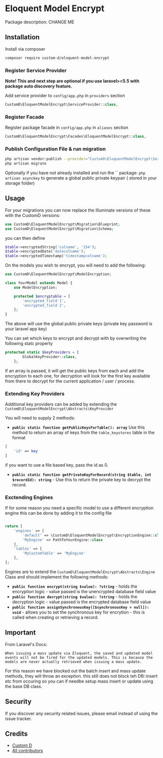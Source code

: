 # Eloquent Model Encrypt

Package description: CHANGE ME

## Installation

Install via composer
```bash
composer require custom-d/eloquent-model-encrypt
```

### Register Service Provider

**Note! This and next step are optional if you use laravel>=5.5 with package
auto discovery feature.**

Add service provider to `config/app.php` in `providers` section
```php
CustomD\EloquentModelEncrypt\ServiceProvider::class,
```

### Register Facade

Register package facade in `config/app.php` in `aliases` section
```php
CustomD\EloquentModelEncrypt\Facades\EloquentModelEncrypt::class,
```

### Publish Configuration File & run migration

```bash
php artisan vendor:publish --provider="CustomD\EloquentModelEncrypt\ServiceProvider" --tag="config"
php artisan migrate
```
Optionally if you have not already installed and run the `` package:
`php artisan asynckey` to generate a global public private keypair ( stored in your storage folder)

## Usage


For your migrations you can now replace the Illuminate versions of these with the CustomD versions:
 ```php
use CustomD\EloquentModelEncrypt\Migration\Blueprint;
use CustomD\EloquentModelEncrypt\Migration\Schema;
 ```
 you can then define
 ```php
 $table->encryptedString('colname', '154');
 $table->encryptedDate('datecolname');
 $table->encryptedTimestamp('timestampcolname');
 ```

On the models you wish to encrypt, you will need to add the following:

```php
use CustomD\EloquentModelEncrypt\ModelEncryption;

class YourModel extends Model {
	use ModelEncryption;

	protected $encryptable = [
        'encrypted_field 1',
        'encrypted_field 2',
    ];
}
```
The above will use the global public private keys (private key password is your laravel app key)

You can set which keys to encrypt and decrypt with by overwriting the following statc property
```php
protected static $keyProviders = [
        GlobalKeyProvider::class,
    ];
```
If an array is passed, it will get the public keys from each and add the encryption to each one,
for decryption will look for the first key available from there to decrypt for the current application / user / process.

### Extending Key Providers
Additional key providers can be added by extending the `CustomD\EloquentModelEncrypt\Abstracts\KeyProvider`

You will need to supply 2 methods:
* **`public static function getPublicKeysForTable(): array`**
Use this method to return an array of keys from the `table_keystores` table in the format
```php
[
	'id' => key
]
```
if you want to use a file based key, pass the id as 0.

* **`public static function getPrivateKeyForRecord(string $table, int $recordId): string`** - Use this to return the private key to decrypt the record.


### Exctending Engines

If for some reason you need a specific model to use a different encryption engine this can be done by adding it to the config file
```php

return [
    'engines' => [
		'default' => \CustomD\EloquentModelEncrypt\EncryptionEngine::class,
		'MyEngine' => PathToYourEngine::class
    ],
    'tables' => [
		'MyCustomTable' => 'MyEngine'
    ],
];

```
Engines are to extend the `CustomD\EloquentModelEncrypt\Abstracts\Engine` Class and should implement the following methods:

* **`public function encrypt(string $value): ?string`** - holds the encryption logic - value passed is the unencrypted database field value
* **`public function decrypt(string $value): ?string`** - holds the decryption logic - value passed is the encrypted database field value
* **`public function assignSynchronousKey([$synchronousKey = null]): void`** - allows you to set the synchronous key for encrytion - this is called when creating or retrieving a record.

## Important
From Laravel's Docs:

`When issuing a mass update via Eloquent, the saved and updated model events will not be fired for the updated models. This is because the models are never actually retrieved when issuing a mass update.`

For this reason we have blocked out the batch insert and mass update methods, they will throw an exception. this still does not block teh DB::insert etc from occuring so you can if needbe setup mass insert or update using the base DB class.


## Security

If you discover any security related issues, please email
instead of using the issue tracker.

## Credits

- [Custom D](https://git.customd.com/composert)
- [All contributors](https://git.customd.com/composer/eloquent-model-encrypt/-/graphs/master)
